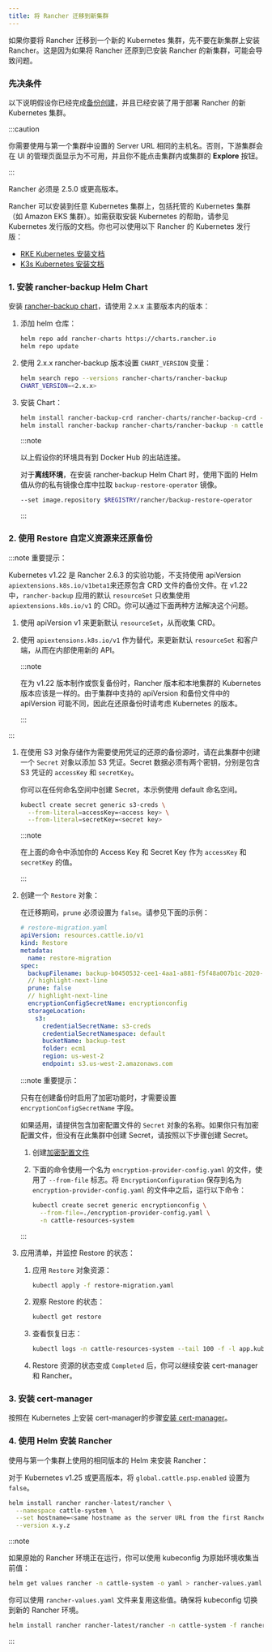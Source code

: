 ```yaml
---
title: 将 Rancher 迁移到新集群
---
```


如果你要将 Rancher 迁移到一个新的 Kubernetes 集群，先不要在新集群上安装 Rancher。这是因为如果将 Rancher 还原到已安装 Rancher 的新集群，可能会导致问题。

### 先决条件

以下说明假设你已经完成[备份创建](back-up-rancher.md)，并且已经安装了用于部署 Rancher 的新 Kubernetes 集群。

:::caution

你需要使用与第一个集群中设置的 Server URL 相同的主机名。否则，下游集群会在 UI 的管理页面显示为不可用，并且你不能点击集群内或集群的 **Explore** 按钮。

:::

Rancher 必须是 2.5.0 或更高版本。

Rancher 可以安装到任意 Kubernetes 集群上，包括托管的 Kubernetes 集群（如 Amazon EKS 集群）。如需获取安装 Kubernetes 的帮助，请参见 Kubernetes 发行版的文档。你也可以使用以下 Rancher 的 Kubernetes 发行版：

- [RKE Kubernetes 安装文档](https://rancher.com/docs/rke/latest/en/installation/)
- [K3s Kubernetes 安装文档](https://rancher.com/docs/k3s/latest/en/installation/)

### 1. 安装 rancher-backup Helm Chart
安装 [rancher-backup chart](https://github.com/rancher/backup-restore-operator/tags)，请使用 2.x.x 主要版本内的版本：

1. 添加 helm 仓库：

   ```bash
   helm repo add rancher-charts https://charts.rancher.io
   helm repo update
   ```

1. 使用 2.x.x rancher-backup 版本设置 `CHART_VERSION` 变量：
   ```bash
   helm search repo --versions rancher-charts/rancher-backup
   CHART_VERSION=<2.x.x>
   ```

1. 安装 Chart：
   ```bash
   helm install rancher-backup-crd rancher-charts/rancher-backup-crd -n cattle-resources-system --create-namespace --version $CHART_VERSION
   helm install rancher-backup rancher-charts/rancher-backup -n cattle-resources-system --version $CHART_VERSION
   ```

   :::note

   以上假设你的环境具有到 Docker Hub 的出站连接。

   对于**离线环境**，在安装 rancher-backup Helm Chart 时，使用下面的 Helm 值从你的私有镜像仓库中拉取 `backup-restore-operator` 镜像。

   ```bash
   --set image.repository $REGISTRY/rancher/backup-restore-operator
   ```

   :::

### 2. 使用 Restore 自定义资源来还原备份

:::note 重要提示：

Kubernetes v1.22 是 Rancher 2.6.3 的实验功能，不支持使用 apiVersion `apiextensions.k8s.io/v1beta1`来还原包含 CRD 文件的备份文件。在 v1.22 中，`rancher-backup` 应用的默认 `resourceSet` 只收集使用 `apiextensions.k8s.io/v1` 的 CRD。你可以通过下面两种方法解决这个问题。

1. 使用 apiVersion v1 来更新默认 `resourceSet`，从而收集 CRD。
1. 使用 `apiextensions.k8s.io/v1` 作为替代，来更新默认 `resourceSet` 和客户端，从而在内部使用新的 API。

   :::note

   在为 v1.22 版本制作或恢复备份时，Rancher 版本和本地集群的 Kubernetes 版本应该是一样的。由于集群中支持的 apiVersion 和备份文件中的 apiVersion 可能不同，因此在还原备份时请考虑 Kubernetes 的版本。

   :::

:::

1. 在使用 S3 对象存储作为需要使用凭证的还原的备份源时，请在此集群中创建一个 `Secret` 对象以添加 S3 凭证。Secret 数据必须有两个密钥，分别是包含 S3 凭证的 `accessKey` 和 `secretKey`。

   你可以在任何命名空间中创建 Secret，本示例使用 default 命名空间。

   ```bash
   kubectl create secret generic s3-creds \
     --from-literal=accessKey=<access key> \
     --from-literal=secretKey=<secret key>
   ```

   :::note

   在上面的命令中添加你的 Access Key 和 Secret Key 作为 `accessKey` 和 `secretKey` 的值。

   :::

1. 创建一个 `Restore` 对象：

   在迁移期间，`prune` 必须设置为 `false`。请参见下面的示例：

   ```yaml
   # restore-migration.yaml
   apiVersion: resources.cattle.io/v1
   kind: Restore
   metadata:
     name: restore-migration
   spec:
     backupFilename: backup-b0450532-cee1-4aa1-a881-f5f48a007b1c-2020-09-15T07-27-09Z.tar.gz
     // highlight-next-line
     prune: false
     // highlight-next-line
     encryptionConfigSecretName: encryptionconfig
     storageLocation:
       s3:
         credentialSecretName: s3-creds
         credentialSecretNamespace: default
         bucketName: backup-test
         folder: ecm1
         region: us-west-2
         endpoint: s3.us-west-2.amazonaws.com
   ```

   :::note 重要提示：

   只有在创建备份时启用了加密功能时，才需要设置 `encryptionConfigSecretName` 字段。

   如果适用，请提供包含加密配置文件的 `Secret` 对象的名称。如果你只有加密配置文件，但没有在此集群中创建 Secret，请按照以下步骤创建 Secret。

   1. 创建[加密配置文件](reference-guides/backup-restore-configuration/backup-configuration.md#encryption)
   1. 下面的命令使用一个名为 `encryption-provider-config.yaml` 的文件，使用了 `--from-file` 标志。将 `EncryptionConfiguration` 保存到名为 `encryption-provider-config.yaml` 的文件中之后，运行以下命令：

      ```bash
      kubectl create secret generic encryptionconfig \
        --from-file=./encryption-provider-config.yaml \
        -n cattle-resources-system
      ```

   :::

1. 应用清单，并监控 Restore 的状态：
   1. 应用 `Restore` 对象资源：

      ```bash
      kubectl apply -f restore-migration.yaml
      ```

   1. 观察 Restore 的状态：
      ```bash
      kubectl get restore
      ```

   1. 查看恢复日志：
      ```bash
      kubectl logs -n cattle-resources-system --tail 100 -f -l app.kubernetes.io/instance=rancher-backup
      ```

   1. Restore 资源的状态变成 `Completed` 后，你可以继续安装 cert-manager 和 Rancher。

### 3. 安装 cert-manager

按照在 Kubernetes 上安装 cert-manager的步骤[安装 cert-manager](../../../pages-for-subheaders/install-upgrade-on-a-kubernetes-cluster.md#4-安装-cert-manager)。

### 4. 使用 Helm 安装 Rancher

使用与第一个集群上使用的相同版本的 Helm 来安装 Rancher：

对于 Kubernetes v1.25 或更高版本，将 `global.cattle.psp.enabled` 设置为 `false`。

```bash
helm install rancher rancher-latest/rancher \
  --namespace cattle-system \
  --set hostname=<same hostname as the server URL from the first Rancher server> \
  --version x.y.z
```

:::note

如果原始的 Rancher 环境正在运行，你可以使用 kubeconfig 为原始环境收集当前值：

```bash
helm get values rancher -n cattle-system -o yaml > rancher-values.yaml
```

你可以使用 `rancher-values.yaml` 文件来复用这些值。确保将 kubeconfig 切换到新的 Rancher 环境。

```bash
helm install rancher rancher-latest/rancher -n cattle-system -f rancher-values.yaml --version x.y.z
```

:::
